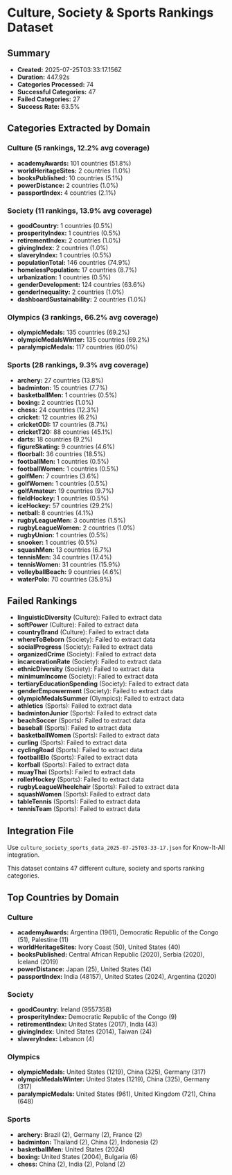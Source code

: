 # Culture, Society & Sports Rankings Dataset

## Summary
- **Created:** 2025-07-25T03:33:17.156Z
- **Duration:** 447.92s
- **Categories Processed:** 74
- **Successful Categories:** 47
- **Failed Categories:** 27
- **Success Rate:** 63.5%

## Categories Extracted by Domain
### Culture (5 rankings, 12.2% avg coverage)
- **academyAwards:** 101 countries (51.8%)
- **worldHeritageSites:** 2 countries (1.0%)
- **booksPublished:** 10 countries (5.1%)
- **powerDistance:** 2 countries (1.0%)
- **passportIndex:** 4 countries (2.1%)

### Society (11 rankings, 13.9% avg coverage)
- **goodCountry:** 1 countries (0.5%)
- **prosperityIndex:** 1 countries (0.5%)
- **retirementIndex:** 2 countries (1.0%)
- **givingIndex:** 2 countries (1.0%)
- **slaveryIndex:** 1 countries (0.5%)
- **populationTotal:** 146 countries (74.9%)
- **homelessPopulation:** 17 countries (8.7%)
- **urbanization:** 1 countries (0.5%)
- **genderDevelopment:** 124 countries (63.6%)
- **genderInequality:** 2 countries (1.0%)
- **dashboardSustainability:** 2 countries (1.0%)

### Olympics (3 rankings, 66.2% avg coverage)
- **olympicMedals:** 135 countries (69.2%)
- **olympicMedalsWinter:** 135 countries (69.2%)
- **paralympicMedals:** 117 countries (60.0%)

### Sports (28 rankings, 9.3% avg coverage)
- **archery:** 27 countries (13.8%)
- **badminton:** 15 countries (7.7%)
- **basketballMen:** 1 countries (0.5%)
- **boxing:** 2 countries (1.0%)
- **chess:** 24 countries (12.3%)
- **cricket:** 12 countries (6.2%)
- **cricketODI:** 17 countries (8.7%)
- **cricketT20:** 88 countries (45.1%)
- **darts:** 18 countries (9.2%)
- **figureSkating:** 9 countries (4.6%)
- **floorball:** 36 countries (18.5%)
- **footballMen:** 1 countries (0.5%)
- **footballWomen:** 1 countries (0.5%)
- **golfMen:** 7 countries (3.6%)
- **golfWomen:** 1 countries (0.5%)
- **golfAmateur:** 19 countries (9.7%)
- **fieldHockey:** 1 countries (0.5%)
- **iceHockey:** 57 countries (29.2%)
- **netball:** 8 countries (4.1%)
- **rugbyLeagueMen:** 3 countries (1.5%)
- **rugbyLeagueWomen:** 2 countries (1.0%)
- **rugbyUnion:** 1 countries (0.5%)
- **snooker:** 1 countries (0.5%)
- **squashMen:** 13 countries (6.7%)
- **tennisMen:** 34 countries (17.4%)
- **tennisWomen:** 31 countries (15.9%)
- **volleyballBeach:** 9 countries (4.6%)
- **waterPolo:** 70 countries (35.9%)

## Failed Rankings
- **linguisticDiversity** (Culture): Failed to extract data
- **softPower** (Culture): Failed to extract data
- **countryBrand** (Culture): Failed to extract data
- **whereToBeborn** (Society): Failed to extract data
- **socialProgress** (Society): Failed to extract data
- **organizedCrime** (Society): Failed to extract data
- **incarcerationRate** (Society): Failed to extract data
- **ethnicDiversity** (Society): Failed to extract data
- **minimumIncome** (Society): Failed to extract data
- **tertiaryEducationSpending** (Society): Failed to extract data
- **genderEmpowerment** (Society): Failed to extract data
- **olympicMedalsSummer** (Olympics): Failed to extract data
- **athletics** (Sports): Failed to extract data
- **badmintonJunior** (Sports): Failed to extract data
- **beachSoccer** (Sports): Failed to extract data
- **baseball** (Sports): Failed to extract data
- **basketballWomen** (Sports): Failed to extract data
- **curling** (Sports): Failed to extract data
- **cyclingRoad** (Sports): Failed to extract data
- **footballElo** (Sports): Failed to extract data
- **korfball** (Sports): Failed to extract data
- **muayThai** (Sports): Failed to extract data
- **rollerHockey** (Sports): Failed to extract data
- **rugbyLeagueWheelchair** (Sports): Failed to extract data
- **squashWomen** (Sports): Failed to extract data
- **tableTennis** (Sports): Failed to extract data
- **tennisTeam** (Sports): Failed to extract data

## Integration File
Use `culture_society_sports_data_2025-07-25T03-33-17.json` for Know-It-All integration.

This dataset contains 47 different culture, society and sports ranking categories.

## Top Countries by Domain
### Culture
- **academyAwards:** Argentina (1961), Democratic Republic of the Congo (51), Palestine (11)
- **worldHeritageSites:** Ivory Coast (50), United States (40)
- **booksPublished:** Central African Republic (2020), Serbia (2020), Iceland (2019)
- **powerDistance:** Japan (25), United States (14)
- **passportIndex:** India (48157), United States (2024), Argentina (2020)

### Society
- **goodCountry:** Ireland (9557358)
- **prosperityIndex:** Democratic Republic of the Congo (9)
- **retirementIndex:** United States (2017), India (43)
- **givingIndex:** United States (2014), Taiwan (24)
- **slaveryIndex:** Lebanon (4)

### Olympics
- **olympicMedals:** United States (1219), China (325), Germany (317)
- **olympicMedalsWinter:** United States (1219), China (325), Germany (317)
- **paralympicMedals:** United States (961), United Kingdom (721), China (648)

### Sports
- **archery:** Brazil (2), Germany (2), France (2)
- **badminton:** Thailand (2), China (2), Indonesia (2)
- **basketballMen:** United States (2024)
- **boxing:** United States (2004), Bulgaria (6)
- **chess:** China (2), India (2), Poland (2)

